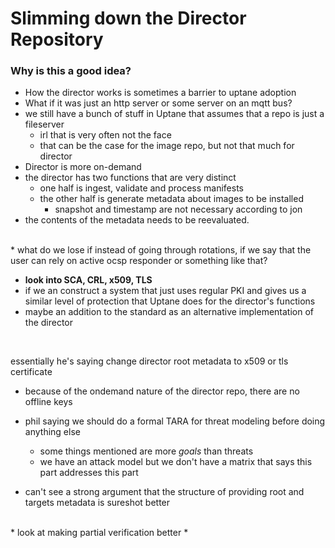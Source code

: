 # Slimming down the Director Repository

### Why is this a good idea?
* How the director works is sometimes a barrier to uptane adoption
* What if it was just an http server or some server on an mqtt bus?
* we still have a bunch of stuff in Uptane that assumes that a repo is just a fileserver
  * irl that is very often not the face
  * that can be the case for the image repo, but not that much for director
* Director is more on-demand
* the director has two functions that are very distinct
  * one half is ingest, validate and process manifests
  * the other half is generate metadata about images to be installed
    * snapshot and timestamp are not necessary according to jon
* the contents of the metadata needs to be reevaluated. 
<br>
* what do we lose if instead of going through rotations, if we say that the user can rely on active ocsp responder or something like that?

* **look into SCA, CRL, x509, TLS**
* if we an construct a system that just uses regular PKI and gives us a similar level of protection that Uptane does for the director's functions
* maybe an addition to the standard as an alternative implementation of the director
<br>

essentially he's saying change director root metadata to x509 or tls certificate
* because of the ondemand nature of the director repo, there are no offline keys

* phil saying we should do a formal TARA for threat modeling before doing anything else
  * some things mentioned are more _goals_ than threats
  * we have an attack model but we don't have a matrix that says this part addresses this part
* can't see a strong argument that the structure of providing root and targets metadata is sureshot better
<br>
* look at making partial verification better
* 
